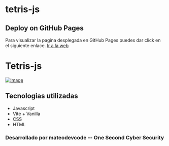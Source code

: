 # tetris-js
## Deploy on GitHub Pages
Para visualizar la pagina desplegada en GitHub Pages puedes dar click en el siguiente enlace. [Ir a la web](https://mateodevcode.github.io/tetris-js/)

# Tetris-js

[![image](https://github.com/user-attachments/assets/3a59b8d0-26b5-4666-9c44-9442e1148da7)](https://mateodevcode.github.io/tetris-js/)

## Tecnologias utilizadas
- Javascript
- Vite + Vanilla
- CSS
- HTML


### Desarrollado por mateodevcode -- One Second Cyber Security
